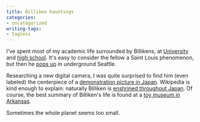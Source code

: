 ```yaml
---
title: Billiken hauntings
categories:
- uncategorized
writing-tags:
- tagless
---
```


I've spent most of my academic life surrounded by Billikens, at [University][1] and [high school][2].  It's easy to consider the fellow a Saint Louis phenomenon, but then he [pops up][3] in underground Seattle.

   [1]: http://www.slu.edu/readstory/more/699
   [2]: http://www.sluh.org/billiken.cfm
   [3]: /xwiki/bin/download/Main/Billiken+hauntings/PICT1893.JPG

Researching a new digital camera, I was quite surprised to find him (even labeled) the centerpiece of a [demonstration picture in Japan][4].  Wikipedia is kind enough to explain: naturally Billiken is [enshrined throughout Japan][5].  Of course, the best summary of Billiken's life is found at a [toy museum in Arkansas][6].

   [4]: http://plusd.itmedia.co.jp/lifestyle/articles/0603/24/news100_2.html
   [5]: http://en.wikipedia.org/wiki/Billiken
   [6]: http://www.rogersarkansas.com/museum/donationOfTheMonth/02-04.asp

Sometimes the whole planet seems too small.
